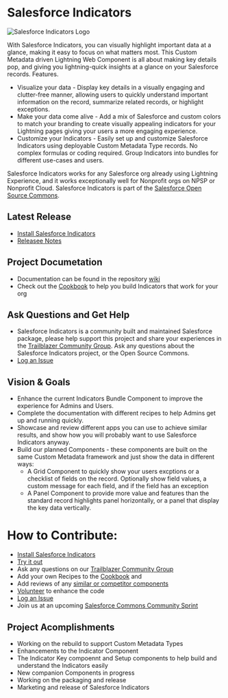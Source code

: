 # Salesforce Indicators
![Salesforce Indicators Logo](https://github.com/SFDO-Community/Salesforce-Indicators/assets/2966583/e1857d0a-c725-4e17-9820-c8c3d7b920ab)

With Salesforce Indicators, you can visually highlight important data at a glance, making it easy to focus on what matters most. This Custom Metadata driven Lightning Web Component is all about making key details pop, and giving you lightning-quick insights at a glance on your Salesforce records. Features.

* Visualize your data - Display key details in a visually engaging and clutter-free manner, allowing users to quickly understand important information on the record, summarize related records, or highlight exceptions.
* Make your data come alive - Add a mix of Salesforce and custom colors to match your branding to create visually appealing indicators for your Lightning pages giving your users a more engaging experience.
* Customize your Indicators - Easily set up and customize Salesforce Indicators using deployable Custom Metadata Type records. No complex formulas or coding required. Group Indicators into bundles for different use-cases and users.
  
Salesforce Indicators works for any Salesforce org already using Lightning Experience, and it works exceptionally well for Nonprofit orgs on NPSP or Nonprofit Cloud.
Salesforce Indicators is part of the [Salesforce Open Source Commons](https://help.salesforce.com/s/articleView?id=sfdo.Innovate_with_OSC.htm&type=5).

## Latest Release
* [Install Salesforce Indicators](https://install.salesforce.org/products/indicators)
* [Releasee Notes](../../wiki/Release-Notes)

## Project Documetation
* Documentation can be found in the repository [wiki](../../wiki)
* Check out the [Cookbook](../../wiki/Cookbook) to help you build Indicators that work for your org

## Ask Questions and Get Help
* Salesforce Indicators is a community built and maintained Salesforce package, please help support this project and share your experiences in the [Trailblazer Community Group](https://trailhead.salesforce.com/trailblazer-community/groups/0F94S000000HEDASA4?tab=discussion). Ask any questions about the Salesforce Indicators project, or the Open Source Commons.
* [Log an Issue](https://github.com/SFDO-Community/Salesforce-Indicators/issues)

## Vision & Goals
* Enhance the current Indicators Bundle Component to improve the experience for Admins and Users.
* Complete the documentation with different recipes to help Admins get up and running quickly.
* Showcase and review different apps you can use to achieve similar results, and show how you will probably want to use Salesforce Indicators anyway.
* Build our planned Components - these components are built on the same Custom Metadata framework and just show the data in different ways:
  * A Grid Component to quickly show your users excptions or a checklist of fields on the record. Optionally show field values, a custom message for each field, and if the field has an exception 
  * A Panel Component to provide more value and features than the standard record highlights panel horizontally, or a panel that display the key data vertically.

# How to Contribute:
- [Install Salesforce Indicators](https://install.salesforce.org/products/indicators)
- [Try it out](../../wiki/Indicator-Bundle)
- Ask any questions on our [Trailblazer Community Group](https://trailhead.salesforce.com/trailblazer-community/groups/0F94S000000HEDASA4?tab=discussion)
- Add your own Recipes to the [Cookbook](../../wiki/Cookbook) and 
- Add reviews of any [similar or competitor components](../../wiki/Other-Components)
- [Volunteer](../../wiki/How-to-Volunteer) to enhance the code
- [Log an Issue](https://github.com/SFDO-Community/Salesforce-Indicators/issues)
- Join us at an upcoming [Salesforce Commons Community Sprint](https://trailhead.salesforce.com/trailblazer-community/groups/0F94S000000GwVK?tab=discussion)

## Project Acomplishments
* Working on the rebuild to support Custom Metadata Types
* Enhancements to the Indicator Component
* The Indicator Key compoennt and Setup components to help build and understand the Indicators easily
* New companion Components in progress
* Working on the packaging and release
* Marketing and release of Salesforce Indicators
